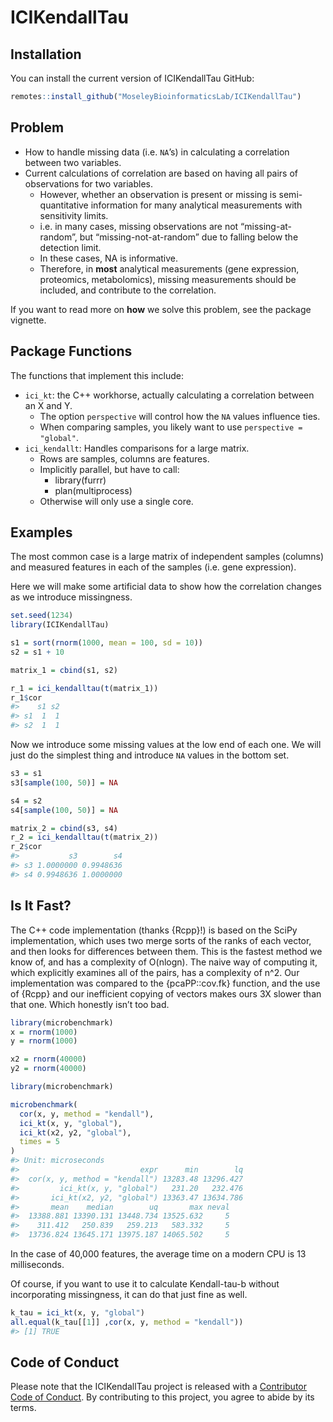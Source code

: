 
<!-- README.md is generated from README.Rmd. Please edit that file -->

# ICIKendallTau

<!-- badges: start -->
<!-- badges: end -->

## Installation

You can install the current version of ICIKendallTau GitHub:

``` r
remotes::install_github("MoseleyBioinformaticsLab/ICIKendallTau")
```

## Problem

-   How to handle missing data (i.e. `NA`’s) in calculating a
    correlation between two variables.
-   Current calculations of correlation are based on having all pairs of
    observations for two variables.
    -   However, whether an observation is present or missing is
        semi-quantitative information for many analytical measurements
        with sensitivity limits.
    -   i.e. in many cases, missing observations are not
        “missing-at-random”, but “missing-not-at-random” due to falling
        below the detection limit.
    -   In these cases, NA is informative.
    -   Therefore, in **most** analytical measurements (gene expression,
        proteomics, metabolomics), missing measurements should be
        included, and contribute to the correlation.

If you want to read more on **how** we solve this problem, see the
package vignette.

## Package Functions

The functions that implement this include:

-   `ici_kt`: the C++ workhorse, actually calculating a correlation
    between an X and Y.
    -   The option `perspective` will control how the `NA` values
        influence ties.
    -   When comparing samples, you likely want to use
        `perspective = "global"`.
-   `ici_kendallt`: Handles comparisons for a large matrix.
    -   Rows are samples, columns are features.
    -   Implicitly parallel, but have to call:
        -   library(furrr)
        -   plan(multiprocess)
    -   Otherwise will only use a single core.

## Examples

The most common case is a large matrix of independent samples (columns)
and measured features in each of the samples (i.e. gene expression).

Here we will make some artificial data to show how the correlation
changes as we introduce missingness.

``` r
set.seed(1234)
library(ICIKendallTau)

s1 = sort(rnorm(1000, mean = 100, sd = 10))
s2 = s1 + 10 

matrix_1 = cbind(s1, s2)

r_1 = ici_kendalltau(t(matrix_1))
r_1$cor
#>    s1 s2
#> s1  1  1
#> s2  1  1
```

Now we introduce some missing values at the low end of each one. We will
just do the simplest thing and introduce `NA` values in the bottom set.

``` r
s3 = s1
s3[sample(100, 50)] = NA

s4 = s2
s4[sample(100, 50)] = NA

matrix_2 = cbind(s3, s4)
r_2 = ici_kendalltau(t(matrix_2))
r_2$cor
#>           s3        s4
#> s3 1.0000000 0.9948636
#> s4 0.9948636 1.0000000
```

## Is It Fast?

The C++ code implementation (thanks {Rcpp}!) is based on the SciPy
implementation, which uses two merge sorts of the ranks of each vector,
and then looks for differences between them. This is the fastest method
we know of, and has a complexity of O(nlogn). The naive way of computing
it, which explicitly examines all of the pairs, has a complexity of n^2.
Our implementation was compared to the {pcaPP::cov.fk} function, and the
use of {Rcpp} and our inefficient copying of vectors makes ours 3X
slower than that one. Which honestly isn’t too bad.

``` r
library(microbenchmark)
x = rnorm(1000)
y = rnorm(1000)

x2 = rnorm(40000)
y2 = rnorm(40000)

library(microbenchmark)

microbenchmark(
  cor(x, y, method = "kendall"),
  ici_kt(x, y, "global"),
  ici_kt(x2, y2, "global"),
  times = 5
)
#> Unit: microseconds
#>                           expr      min        lq
#>  cor(x, y, method = "kendall") 13283.48 13296.427
#>         ici_kt(x, y, "global")   231.20   232.476
#>       ici_kt(x2, y2, "global") 13363.47 13634.786
#>       mean    median        uq       max neval
#>  13388.881 13390.131 13448.734 13525.632     5
#>    311.412   250.839   259.213   583.332     5
#>  13736.824 13645.171 13975.187 14065.502     5
```

In the case of 40,000 features, the average time on a modern CPU is 13
milliseconds.

Of course, if you want to use it to calculate Kendall-tau-b without
incorporating missingness, it can do that just fine as well.

``` r
k_tau = ici_kt(x, y, "global")
all.equal(k_tau[[1]] ,cor(x, y, method = "kendall"))
#> [1] TRUE
```

## Code of Conduct

Please note that the ICIKendallTau project is released with a
[Contributor Code of
Conduct](https://contributor-covenant.org/version/2/0/CODE_OF_CONDUCT.html).
By contributing to this project, you agree to abide by its terms.
